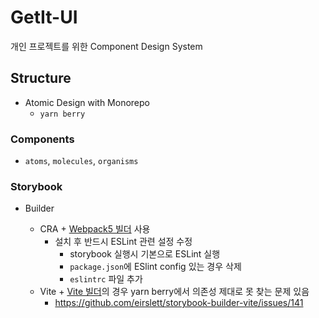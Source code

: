 # GetIt-UI

개인 프로젝트를 위한 Component Design System

## Structure

- Atomic Design with Monorepo
  - `yarn berry`

### Components

- `atoms`, `molecules`, `organisms`

### Storybook

- Builder

  - CRA + [Webpack5 빌더](https://storybook.js.org/blog/storybook-for-webpack-5/) 사용
    - 설치 후 반드시 ESLint 관련 설정 수정
      - storybook 실행시 기본으로 ESLint 실행
      - `package.json`에 ESlint config 있는 경우 삭제
      - `eslintrc` 파일 추가
  - Vite + [Vite 빌더](https://storybook.js.org/blog/storybook-for-vite/)의 경우 yarn berry에서 의존성 제대로 못 찾는 문제 있음
    - <https://github.com/eirslett/storybook-builder-vite/issues/141>
